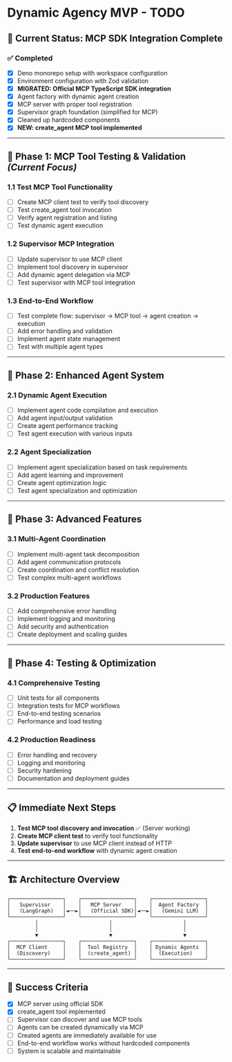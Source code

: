 # Dynamic Agency MVP - TODO

## 🎯 **Current Status: MCP SDK Integration Complete**

### ✅ **Completed**

- [x] Deno monorepo setup with workspace configuration
- [x] Environment configuration with Zod validation
- [x] **MIGRATED: Official MCP TypeScript SDK integration**
- [x] Agent factory with dynamic agent creation
- [x] MCP server with proper tool registration
- [x] Supervisor graph foundation (simplified for MCP)
- [x] Cleaned up hardcoded components
- [x] **NEW: create_agent MCP tool implemented**

---

## 🚀 **Phase 1: MCP Tool Testing & Validation** _(Current Focus)_

### **1.1 Test MCP Tool Functionality**

- [ ] Create MCP client test to verify tool discovery
- [ ] Test create_agent tool invocation
- [ ] Verify agent registration and listing
- [ ] Test dynamic agent execution

### **1.2 Supervisor MCP Integration**

- [ ] Update supervisor to use MCP client
- [ ] Implement tool discovery in supervisor
- [ ] Add dynamic agent delegation via MCP
- [ ] Test supervisor with MCP tool integration

### **1.3 End-to-End Workflow**

- [ ] Test complete flow: supervisor → MCP tool → agent creation → execution
- [ ] Add error handling and validation
- [ ] Implement agent state management
- [ ] Test with multiple agent types

---

## 🔄 **Phase 2: Enhanced Agent System**

### **2.1 Dynamic Agent Execution**

- [ ] Implement agent code compilation and execution
- [ ] Add agent input/output validation
- [ ] Create agent performance tracking
- [ ] Test agent execution with various inputs

### **2.2 Agent Specialization**

- [ ] Implement agent specialization based on task requirements
- [ ] Add agent learning and improvement
- [ ] Create agent optimization logic
- [ ] Test agent specialization and optimization

---

## 🎨 **Phase 3: Advanced Features**

### **3.1 Multi-Agent Coordination**

- [ ] Implement multi-agent task decomposition
- [ ] Add agent communication protocols
- [ ] Create coordination and conflict resolution
- [ ] Test complex multi-agent workflows

### **3.2 Production Features**

- [ ] Add comprehensive error handling
- [ ] Implement logging and monitoring
- [ ] Add security and authentication
- [ ] Create deployment and scaling guides

---

## 🧪 **Phase 4: Testing & Optimization**

### **4.1 Comprehensive Testing**

- [ ] Unit tests for all components
- [ ] Integration tests for MCP workflows
- [ ] End-to-end testing scenarios
- [ ] Performance and load testing

### **4.2 Production Readiness**

- [ ] Error handling and recovery
- [ ] Logging and monitoring
- [ ] Security hardening
- [ ] Documentation and deployment guides

---

## 📋 **Immediate Next Steps**

1. **Test MCP tool discovery and invocation** ✅ (Server working)
2. **Create MCP client test** to verify tool functionality
3. **Update supervisor** to use MCP client instead of HTTP
4. **Test end-to-end workflow** with dynamic agent creation

---

## 🏗️ **Architecture Overview**

```
┌─────────────────┐    ┌─────────────────┐    ┌─────────────────┐
│   Supervisor    │    │   MCP Server    │    │  Agent Factory  │
│   (LangGraph)   │◄──►│   (Official SDK)│◄──►│   (Gemini LLM)  │
└─────────────────┘    └─────────────────┘    └─────────────────┘
         │                       │                       │
         │                       │                       │
         ▼                       ▼                       ▼
┌─────────────────┐    ┌─────────────────┐    ┌─────────────────┐
│  MCP Client     │    │  Tool Registry  │    │ Dynamic Agents  │
│  (Discovery)    │    │  (create_agent) │    │  (Execution)    │
└─────────────────┘    └─────────────────┘    └─────────────────┘
```

---

## 🎯 **Success Criteria**

- [x] MCP server using official SDK
- [x] create_agent tool implemented
- [ ] Supervisor can discover and use MCP tools
- [ ] Agents can be created dynamically via MCP
- [ ] Created agents are immediately available for use
- [ ] End-to-end workflow works without hardcoded components
- [ ] System is scalable and maintainable
